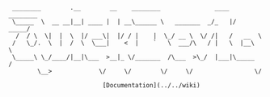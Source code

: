  ```
  ________        .__        __    ________               ____  ________
  \_____  \  __ __|__| ____ |  | __\______ \   _______  _/_   |/  _____/
   /  / \  \|  |  \  |/ ___\|  |/ / |    |  \_/ __ \  \/ /|   /   __  \
  /   \_/.  \  |  /  \  \___|    <  |    `   \  ___/\   / |   \  |__\  \
  \_____\ \_/____/|__|\___  >__|_ \/_______  /\___  >\_/  |___|\_____  /
         \__>             \/     \/        \/     \/                 \/
 
 ```
                              [Documentation](../../wiki)
                                   
                                  
